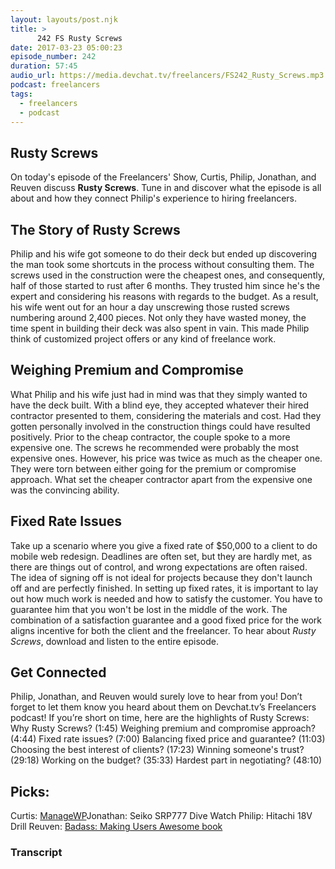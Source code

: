 ```yaml
---
layout: layouts/post.njk
title: >
      242 FS Rusty Screws
date: 2017-03-23 05:00:23
episode_number: 242
duration: 57:45
audio_url: https://media.devchat.tv/freelancers/FS242_Rusty_Screws.mp3
podcast: freelancers
tags: 
  - freelancers
  - podcast
---
```


## Rusty Screws
On today's episode of the Freelancers' Show, Curtis, Philip, Jonathan, and Reuven discuss **Rusty Screws**. Tune in and discover what the episode is all about and how they connect Philip's experience to hiring freelancers.
## The Story of Rusty Screws
Philip and his wife got someone to do their deck but ended up discovering the man took some shortcuts in the process without consulting them. The screws used in the construction were the cheapest ones, and consequently, half of those started to rust after 6 months. They trusted him since he's the expert&nbsp;and considering his reasons with regards to the budget. As a result, his wife went out for an hour a day unscrewing those rusted screws numbering around 2,400 pieces. Not only they have wasted money, the time spent in building their deck was also spent in vain. This made Philip think of customized project offers or any kind of freelance work.
## Weighing Premium and Compromise
What Philip and his wife just had in mind was that they simply wanted to have the deck built. With a blind eye, they accepted whatever their hired contractor presented to them, considering the materials and cost. Had they gotten personally involved in the construction things could have resulted positively. Prior to the cheap contractor, the couple spoke to a more expensive one. The screws he recommended were probably the most expensive ones. However, his price was twice as much as the cheaper one. They were torn between either going for the premium or compromise approach. What set the cheaper contractor apart from the expensive one was the convincing ability.
## Fixed Rate Issues
Take up a scenario where you give a fixed rate of $50,000 to a client to do mobile web redesign. Deadlines are often set, but they are hardly met, as there are things out of control, and wrong expectations are often raised. The idea of signing off is not ideal for projects because they don't launch off and are perfectly finished. In setting up fixed rates, it is important to lay out how much work is needed and how to satisfy the customer. You have to guarantee him that you won't be lost in the middle of the work. The combination of a satisfaction guarantee and a good fixed price for the work aligns incentive for both the client and the freelancer. To hear about _Rusty Screws_, download and listen to the entire episode.
## Get Connected
Philip, Jonathan, and Reuven would surely love to hear from you! Don’t forget to let them know you heard about them on Devchat.tv’s Freelancers podcast! If you’re short on time, here are the highlights of Rusty Screws: Why Rusty Screws? (1:45) Weighing premium and compromise approach? (4:44) Fixed rate issues? (7:00) Balancing fixed price and guarantee? (11:03) Choosing the best interest of clients? (17:23) Winning someone's trust? (29:18) Working on the budget? (35:33) Hardest part in negotiating? (48:10)
## Picks:
Curtis:&nbsp;[ManageWP](https://managewp.com/)Jonathan: Seiko SRP777 Dive Watch Philip: Hitachi 18V Drill Reuven: [Badass: Making Users Awesome book](https://www.amazon.com/Badass-Making-Awesome-Kathy-Sierra/dp/1491919019)

### Transcript


